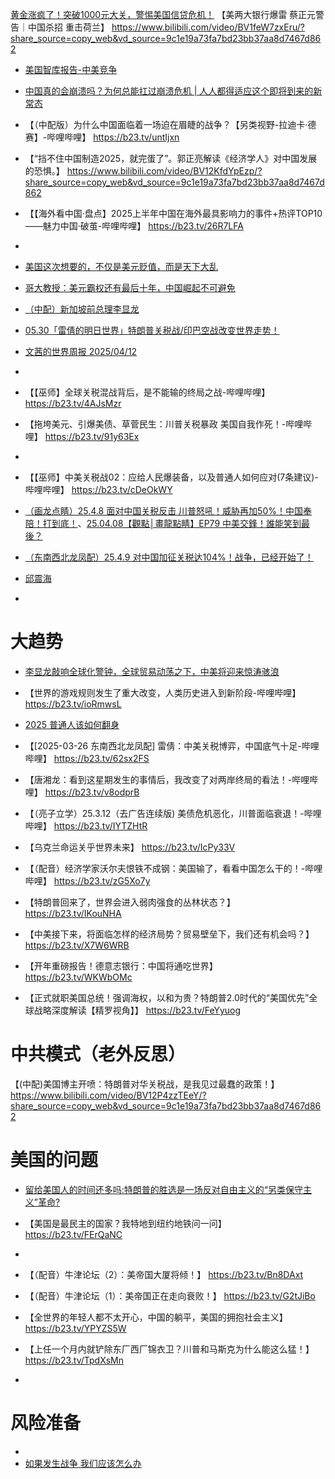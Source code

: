 
[黄金涨疯了！突破1000元大关，警惕美国信贷危机！](https://www.bilibili.com/video/BV15pWEz9ELa/?share_source=copy_web&vd_source=9c1e19a73fa7bd23bb37aa8d7467d862)
【美两大银行爆雷 蔡正元警告｜中国杀招 重击荷兰】 https://www.bilibili.com/video/BV1feW7zxEru/?share_source=copy_web&vd_source=9c1e19a73fa7bd23bb37aa8d7467d862

- [美国智库报告-中美竞争](https://www.bilibili.com/video/BV1t3W4zPEb8/?share_source=copy_web&vd_source=9c1e19a73fa7bd23bb37aa8d7467d862)
- [ 中国真的会崩溃吗？为何总能扛过崩溃危机 | 人人都得适应这个即将到来的新常态](https://youtu.be/nsStoa6Z_LM?si=igSdxmrIoKWEXnWm)


- 【（中配版）为什么中国面临着一场迫在眉睫的战争？【另类视野-拉迪卡·德赛】-哔哩哔哩】 https://b23.tv/untIjxn
- 【“挡不住中国制造2025，就完蛋了”。郭正亮解读《经济学人》对中国发展的恐惧。】 https://www.bilibili.com/video/BV12KfdYpEzp/?share_source=copy_web&vd_source=9c1e19a73fa7bd23bb37aa8d7467d862
- 【【海外看中国·盘点】2025上半年中国在海外最具影响力的事件+热评TOP10——魅力中国·破茧-哔哩哔哩】 https://b23.tv/26R7LFA
- 
- [美国这次想要的，不仅是美元贬值，而是天下大乱](https://www.bilibili.com/video/BV1MNJEzaE8J/?share_source=copy_web&vd_source=9c1e19a73fa7bd23bb37aa8d7467d862)
- [哥大教授：美元霸权还有最后十年，中国崛起不可避免](https://www.bilibili.com/video/BV1bY5Pz7EWz/?share_source=copy_web&vd_source=9c1e19a73fa7bd23bb37aa8d7467d862)
- [（中配）新加坡前总理李显龙](https://b23.tv/UeQXW5O)
- [05.30「雷倩的明日世界」特朗普关税战/印巴空战改变世界走势！](https://b23.tv/IId5z0c)
- [文茜的世界周报 2025/04/12](https://youtu.be/ucxUWlHQ36U?si=OgNyBUC-VtvSaed-)
- 
- 【【巫师】全球关税混战背后，是不能输的终局之战-哔哩哔哩】 https://b23.tv/4AJsMzr
- 【拖垮美元、引爆美债、草菅民生：川普关税暴政 美国自我作死！-哔哩哔哩】 https://b23.tv/91y63Ex
- 
- 【【巫师】中美关税战02：应给人民爆装备，以及普通人如何应对(7条建议)-哔哩哔哩】 https://b23.tv/cDeOkWY
- [（画龙点睛）25.4.8 面对中国关税反击 川普怒吼！威胁再加50%！中国奉陪！打到底！](https://b23.tv/eLbu579)、[25.04.08【觀點│畫龍點睛】EP79 中美交鋒！誰能笑到最後？](https://www.youtube.com/live/pByBUoY67Sk?si=J4frz7LBq4c-5v1d)
- [（东南西北龙凤配）25.4.9 对中国加征关税达104%！战争，已经开始了！](https://b23.tv/ZMRf4My)
- [邱震海](https://b23.tv/bW1y6i2)
- 
# 大趋势
- [李显龙敲响全球化警钟，全球贸易动荡之下，中美将迎来惊涛骇浪](https://b23.tv/bW1y6i2)
- 【世界的游戏规则发生了重大改变，人类历史进入到新阶段-哔哩哔哩】 https://b23.tv/ioRmwsL
- [2025 普通人该如何翻身](https://www.douyin.com/video/7477487073646169363) 
- 【[2025-03-26 东南西北龙凤配] 雷倩：中美关税博弈，中国底气十足-哔哩哔哩】 https://b23.tv/62sx2FS
- 【唐湘龙：看到这星期发生的事情后，我改变了对两岸终局的看法！-哔哩哔哩】 https://b23.tv/v8odprB
- 【（亮子立学）25.3.12（去广告连续版) 美债危机恶化，川普面临衰退！-哔哩哔哩】 https://b23.tv/IYTZHtR
- 【乌克兰命运关乎世界未来】 https://b23.tv/IcPy33V
- 【（配音）经济学家沃尔夫恨铁不成钢：美国输了，看看中国怎么干的！-哔哩哔哩】 https://b23.tv/zG5Xo7y
- 【特朗普回来了，世界会进入弱肉强食的丛林状态？】 https://b23.tv/IKouNHA

- 【中美接下来，将面临怎样的经济局势？贸易壁垒下，我们还有机会吗？】 https://b23.tv/X7W6WRB
- 【开年重磅报告！德意志银行：中国将通吃世界】 https://b23.tv/WKWbOMc
- 【正式就职美国总统！强调海权，以和为贵？特朗普2.0时代的“美国优先”全球战略深度解读【精罗视角】】 https://b23.tv/FeYyuog

# 中共模式（老外反思）
【(中配)美国博主开喷：特朗普对华关税战，是我见过最蠢的政策！】 https://www.bilibili.com/video/BV12P4zzTEeY/?share_source=copy_web&vd_source=9c1e19a73fa7bd23bb37aa8d7467d862



# 美国的问题
- [留给美国人的时间还多吗:特朗普的胜选是一场反对自由主义的“另类保守主义”革命?](https://b23.tv/LHcJ16j)

- 【美国是最民主的国家？我特地到纽约地铁问一问】 https://b23.tv/FErQaNC
- 
- 【（配音）牛津论坛（2）：美帝国大厦将倾！】 https://b23.tv/Bn8DAxt
- 【（配音）牛津论坛（1）：美帝国正在走向衰败！】 https://b23.tv/G2tJiBo

- 【全世界的年轻人都不太开心，中国的躺平，美国的拥抱社会主义】 https://b23.tv/YPYZS5W
- 【上任一个月内就铲除东厂西厂锦衣卫？川普和马斯克为什么能这么猛！】 https://b23.tv/TpdXsMn
- 

# 风险准备
- 
- [如果发生战争 我们应该怎么办](https://www.douyin.com/video/7457503004489567539)